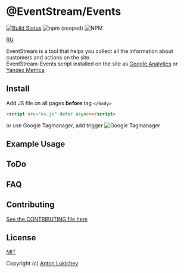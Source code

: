 # @EventStream/Events

[![Build Status](https://travis-ci.org/eventstream/events.svg?branch=master)](https://travis-ci.org/eventstream/events)
![npm (scoped)](https://img.shields.io/npm/v/@eventstream/events.svg)
![NPM](https://img.shields.io/npm/l/@eventstream/events.svg?style=flat)

[RU](README_RU.md)

EventStream is a tool that helps you collect all the information about customers and actions on the site.<br>
EventStream-Events script installed on the site as [Google Analytics](https://analytics.google.com) or [Yandex Metrica](https://metrika.yandex.ru)



## Install
Add JS file on all pages **before** tag `</body>`
```html
<script src="es.js" defer async></script>
```

or use Google Tagmanager, add trigger
![Google Tagmanager](http://i63.tinypic.com/23gxr3d.png)

## Example Usage


## ToDo


## FAQ


## Contributing
[See the CONTRIBUTING file here](CONTRIBUTING.md)

## License
[MIT](LICENSE) 

Copyright (c) [Anton Lukichev](https://github.com/AntonLukichev)
